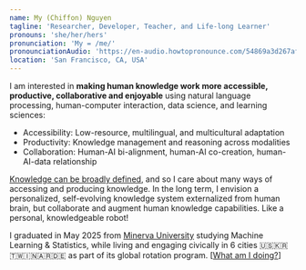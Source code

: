 ```yaml
---
name: My (Chiffon) Nguyen
tagline: 'Researcher, Developer, Teacher, and Life-long Learner'
pronouns: 'she/her/hers'
pronunciation: 'My = /me/'
pronounciationAudio: 'https://en-audio.howtopronounce.com/54869a3d267af5379de8162f7378ac76.mp3'
location: 'San Francisco, CA, USA'
---
```


I am interested in **making human knowledge work more accessible, productive,
collaborative and enjoyable** using natural language processing, human-computer
interaction, data science, and learning sciences:

- Accessibility: Low-resource, multilingual, and multicultural adaptation
- Productivity: Knowledge management and reasoning across modalities
- Collaboration: Human-AI bi-alignment, human-AI co-creation, human-AI-data
  relationship

[Knowledge can be broadly defined](./blog/knowledge-diversity), and so I care
about many ways of accessing and producing knowledge. In the long term, I
envision a personalized, self-evolving knowledge system externalized from human
brain, but collaborate and augment human knowledge capabilities. Like a
personal, knowledgeable robot!

I graduated in May 2025 from [Minerva University](https://minerva.edu/) studying
Machine Learning & Statistics, while living and engaging civically in 6 cities
🇺🇸🇰🇷🇹🇼🇮🇳🇦🇷🇩🇪 as part of its global rotation program. [[What am I doing?](./now)]
